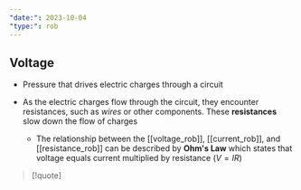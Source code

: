 ```yaml
---
"date:": 2023-10-04
"type:": rob
---
```

## Voltage  

 - Pressure that drives electric charges through a circuit
 
- As the electric charges flow through the circuit, they encounter
	resistances, such as *wires* or other components. These **resistances**
	slow down the flow of charges 
	 - The relationship
		between the [[voltage_rob]], [[current_rob]], and [[resistance_rob]] can be described by
		**Ohm's Law** which states that voltage equals current multiplied by
		resistance $(V = IR)$

>[!quote] 